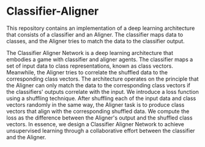 # Classifier-Aligner
This repository contains an implementation of a deep learning architecture that consists of a classifier and an Aligner. The classifier maps data to classes, and the Aligner tries to match the data to the classifier output.

The Classifier Aligner Network is a deep learning architecture that embodies a game with classifier and aligner agents. The classifier maps a set of input data to class representations, known as class vectors. Meanwhile, the Aligner tries to correlate the shuffled data to the corresponding class vectors.
The architecture operates on the principle that the Aligner can only match the data to the corresponding class vectors if the classifiers' outputs correlate with the input. 
We introduce a loss function using a shuffling technique. After shuffling each of the input data and class vectors randomly in the same way, the Aligner task is to produce class vectors that align with the corresponding shuffled data. We compute the loss as the difference between the Aligner's output and the shuffled class vectors.
In essence, we design a Classifier Aligner Network to achieve unsupervised learning through a collaborative effort between the classifier and the Aligner.
